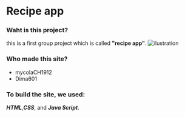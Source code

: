 ﻿# Recipe app
### Waht is this project?
this is a first group project which is called __"recipe app"__.
![ilustration]()
### Who made this site?
* mycolaCH1912
* Dima601
 ### To build the site, we used: 
 *__HTML__*,*__CSS__*, and *__Java Script__*.

